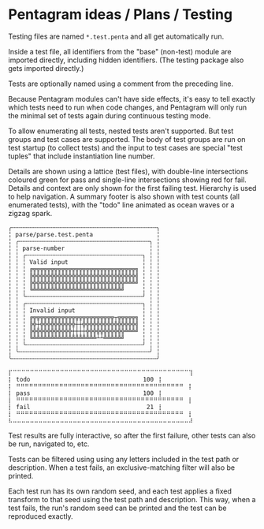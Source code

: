 # Pentagram ideas / Plans / Testing

Testing files are named `*.test.penta` and all get automatically run.

Inside a test file, all identifiers from the "base" (non-test) module are imported directly, including hidden identifiers. (The testing package also gets imported directly.)

Tests are optionally named using a comment from the preceding line.

Because Pentagram modules can't have side effects, it's easy to tell exactly which tests need to run when code changes, and Pentagram will only run the minimal set of tests again during continuous testing mode.

To allow enumerating all tests, nested tests aren't supported. But test groups and test cases are supported. The body of test groups are run on test startup (to collect tests) and the input to test cases are special "test tuples" that include instantiation line number.

Details are shown using a lattice (test files), with double-line intersections coloured green for pass and single-line intersections showing red for fail. Details and context are only shown for the first failing test. Hierarchy is used to help navigation. A summary footer is also shown with test counts (all enumerated tests), with the "todo" line animated as ocean waves or a zigzag spark.

```
╭╌╌╌╌╌╌╌╌╌╌╌╌╌╌╌╌╌╌╌╌╌╌╌╌╌╌╌╌╌╌╌╌╌╌╌╌╌╌╌╌╌╮
╎ parse/parse.test.penta                  ╎
╎ ╭╌╌╌╌╌╌╌╌╌╌╌╌╌╌╌╌╌╌╌╌╌╌╌╌╌╌╌╌╌╌╌╌╌╌╌╌╌╮ ╎
╎ ╎ parse-number                        ╎ ╎
╎ ╎ ╭╌╌╌╌╌╌╌╌╌╌╌╌╌╌╌╌╌╌╌╌╌╌╌╌╌╌╌╌╌╌╌╌╌╮ ╎ ╎
╎ ╎ ╎ Valid input                     ╎ ╎ ╎
╎ ╎ ╎ ╔╦╦╦╦╦╦╦╦╦╦╦╦╦╦╦╦╦╦╦╦╦╦╦╦╦╦╦╦╦╗ ╎ ╎ ╎
╎ ╎ ╎ ╠╬╬╬╬╬╬╬╬╬╬╬╬╬╬╬╬╬╬╬╬╬╬╬╬╬╬╬╬╬╣ ╎ ╎ ╎
╎ ╎ ╎ ╠╬╬╬╬╬╬╬╬╬╬╬╬╬╬╬╬╬╬╬╬╬╬╬╬╬╬╩╩╩╝ ╎ ╎ ╎
╎ ╎ ╎ ╚╩╩╩╩╩╩╩╩╩╩╩╩╩╩╩╩╩╩╩╩╩╩╩╩╩╝     ╎ ╎ ╎
╎ ╎ ╰╌╌╌╌╌╌╌╌╌╌╌╌╌╌╌╌╌╌╌╌╌╌╌╌╌╌╌╌╌╌╌╌╌╯ ╎ ╎
╎ ╎ ╭╌╌╌╌╌╌╌╌╌╌╌╌╌╌╌╌╌╌╌╌╌╌╌╌╌╌╌╌╌╌╌╌╌╮ ╎ ╎
╎ ╎ ╎ Invalid input                   ╎ ╎ ╎
╎ ╎ ╎ ╔╦╦╦╦╦╦╦╦╦╦╦╦╦╦╦╦╦╦╦╦╦╦╦┬╦╦╦╦╦╗ ╎ ╎ ╎
╎ ╎ ╎ ╠╬┼╬╬╬╬╬╬╬╬╬╬┼┼╬╬╬╬╬╬╬╬╬╬╬╬╬╬╬╣ ╎ ╎ ╎
╎ ╎ ╎ ╠╬╬╬╬╬╬╬╬╬╬╬┼┼┼┼╬╬╬╬╬╬╬╬╬╬╬╩╩╩╝ ╎ ╎ ╎
╎ ╎ ╎ ╚╩╩╩╩╩╩╩╩╩╩╩╩╩╩╩╩╩╩┴┴╩╩╩╩╩╝     ╎ ╎ ╎
╎ ╎ ╰╌╌╌╌╌╌╌╌╌╌╌╌╌╌╌╌╌╌╌╌╌╌╌╌╌╌╌╌╌╌╌╌╌╯ ╎ ╎
╎ ╰╌╌╌╌╌╌╌╌╌╌╌╌╌╌╌╌╌╌╌╌╌╌╌╌╌╌╌╌╌╌╌╌╌╌╌╌╌╯ ╎
╰╌╌╌╌╌╌╌╌╌╌╌╌╌╌╌╌╌╌╌╌╌╌╌╌╌╌╌╌╌╌╌╌╌╌╌╌╌╌╌╌╌╯

⡏⠉⠉⠉⠉⠉⠉⠉⠉⠉⠉⠉⠉⠉⠉⠉⠉⠉⠉⠉⠉⠉⠉⠉⠉⠉⠉⠉⠉⠉⠉⠉⠉⠉⠉⠉⠉⠉⠉⠉⠉⠉⢹
⡇ todo                                100 ⢸
⡇ ⠛⠛⠛⠛⠛⠛⠛⠛⠛⠛⠛⠛⠛⠛⠛⠛⠛⠛⠛⠛⠛⠛⠛⠛⠛⠛⠛⠛⠛⠛⠛⠛⠛⠛⠛⠛⠛⠛⠛ ⢸
⡇ pass                                100 ⢸
⡇ ⠛⠛⠛⠛⠛⠛⠛⠛⠛⠛⠛⠛⠛⠛⠛⠛⠛⠛⠛⠛⠛⠛⠛⠛⠛⠛⠛⠛⠛⠛⠛⠛⠛⠛⠛⠛⠛⠛⠛ ⢸
⡇ fail                                 21 ⢸
⡇ ⠛⠛⠛⠛⠛⠛⠛⠛⠛⠛⠛⠛⠛⠛⠛⠛⠛⠛⠛⠛⠛⠛⠛⠛⠛⠛⠛⠛⠛⠛⠛⠛⠛⠛⠛⠛⠛⠛⠛ ⢸
⠧⠤⠤⠤⠤⠤⠤⠤⠤⠤⠤⠤⠤⠤⠤⠤⠤⠤⠤⠤⠤⠤⠤⠤⠤⠤⠤⠤⠤⠤⠤⠤⠤⠤⠤⠤⠤⠤⠤⠤⠤⠤⠼
```

Test results are fully interactive, so after the first failure, other tests can also be run, navigated to, etc.

Tests can be filtered using using any letters included in the test path or description. When a test fails, an exclusive-matching filter will also be printed.

Each test run has its own random seed, and each test applies a fixed transform to that seed using the test path and description. This way, when a test fails, the run's random seed can be printed and the test can be reproduced exactly.
